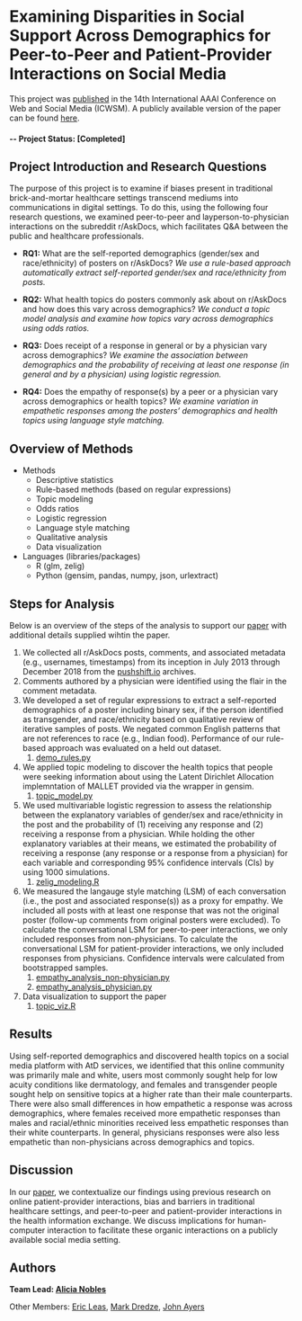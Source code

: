 # Examining Disparities in Social Support Across Demographics for Peer-to-Peer and Patient-Provider Interactions on Social Media

This project was [published](https://ojs.aaai.org//index.php/ICWSM/article/view/7315) in the 14th International AAAI Conference on Web and Social Media (ICWSM). A publicly available version of the paper can be found [here](https://www.ncbi.nlm.nih.gov/pmc/articles/PMC7386284/).  

#### -- Project Status: [Completed]

## Project Introduction and Research Questions
The purpose of this project is to examine if biases present in traditional brick-and-mortar healthcare settings transcend mediums into communications in digital settings. To do this, using the following four research questions, we examined peer-to-peer and layperson-to-physician interactions on the subreddit r/AskDocs, which facilitates Q&A between the public and healthcare professionals. 

* **RQ1:** What are the self-reported demographics (gender/sex and race/ethnicity) of posters on r/AskDocs? _We use a rule-based approach automatically extract self-reported gender/sex and race/ethnicity from posts._

* **RQ2:** What health topics do posters commonly ask about on r/AskDocs and how does this vary across demographics? _We conduct a topic model analysis and examine how topics vary across demographics using odds ratios._

* **RQ3:** Does receipt of a response in general or by a physician vary across demographics? _We examine the association between demographics and the probability of receiving at least one response (in general and by a physician) using logistic regression._

* **RQ4:** Does the empathy of response(s) by a peer or a physician vary across demographics or health topics? _We examine variation in empathetic responses among the posters’ demographics and health topics using language style matching._

## Overview of Methods
* Methods
	* Descriptive statistics
	* Rule-based methods (based on regular expressions) 
	* Topic modeling
	* Odds ratios 
	* Logistic regression
	* Language style matching
	* Qualitative analysis
	* Data visualization
* Languages (libraries/packages)
	* R (glm, zelig)
	* Python (gensim, pandas, numpy, json, urlextract)

## Steps for Analysis
Below is an overview of the steps of the analysis to support our [paper](https://ojs.aaai.org//index.php/ICWSM/article/view/7315) with additional details supplied wihtin the paper.

1. We collected all r/AskDocs posts, comments, and associatedmetadata (e.g., usernames, timestamps) from its inceptionin July 2013 through December 2018 from the [pushshift.io](https://ojs.aaai.org/index.php/ICWSM/article/view/7347)archives. 
2. Comments authored by a physician were identified using the flair in the comment metadata.
3. We developed a set of regular expressions to extract a self-reported demographics of a poster including binary sex, if the person identified as transgender, and race/ethnicity based on qualitative review of iterative samples of posts. We negated commonEnglish patterns that are not references to race (e.g.,Indian food). Performance of our rule-based approach was evaluated on a held out dataset. 
	1. [demo\_rules.py](https://github.com/a-nobles/disparities_support_empathy/blob/master/demo_rules.py)
4. We applied topic modeling to discover the health topics that people were seeking information about using the Latent Dirichlet Allocation implemntation of MALLET provided via the wrapper in gensim.
	1. 	 [topic\_model.py](https://github.com/a-nobles/disparities_support_empathy/blob/master/topic_model.py)
5. We used multivariable logistic regression to assess the relationshipbetween the explanatory variables of gender/sex andrace/ethnicity in the post and the probability of (1) receivingany response and (2) receiving a response from a physician.While holding the other explanatory variables at theirmeans, we estimated the probability of receiving a response(any response or a response from a physician) for each variableand corresponding 95% confidence intervals (CIs) byusing 1000 simulations.
	1. [zelig\_modeling.R](https://github.com/a-nobles/disparities_support_empathy/blob/master/zelig_modeling.R)
4. We measured the langauge style matching (LSM) of each conversation (i.e., the post and associated response(s)) as a proxy for empathy. We included all posts with at least one response that was not the original poster (follow-up comments from original posters were excluded). To calculate the conversational LSM for peer-to-peer interactions,we only included responses from non-physicians. To calculatethe conversational LSM for patient-provider interactions,we only included responses from physicians. Confidenceintervals were calculated from bootstrapped samples.
	1. [empathy\_analysis\_non-physician.py](https://github.com/a-nobles/disparities_support_empathy/blob/master/empathy_analysis_non-physician.py)
	2. [empathy\_analysis\_physician.py](https://github.com/a-nobles/disparities_support_empathy/blob/master/empathy_analysis_physician.py)
3. Data visualization to support the paper
	1. [topic\_viz.R](https://github.com/a-nobles/disparities_support_empathy/blob/master/topic_viz.R)


## Results
Using self-reported demographics and discovered healthtopics on a social media platform with AtD services, weidentified that this online community was primarily maleand white, users most commonly sought help for low acuityconditions like dermatology, and females and transgenderpeople sought help on sensitive topics at a higherrate than their male counterparts. There were also smalldifferences in how empathetic a response was across demographics,where females received more empathetic responsesthan males and racial/ethnic minorities received lessempathetic responses than their white counterparts. In general,physicians responses were also less empathetic thannon-physicians across demographics and topics.

## Discussion
In our [paper]((https://ojs.aaai.org//index.php/ICWSM/article/view/7315)), we contextualize our findings using previous research on online patient-provider interactions, bias and barriers in traditional healthcare settings, and peer-to-peer and patient-provider interactions in the health information exchange. We discuss implications for human-computer interaction to facilitate these organic interactions on a publicly available social media setting.


## Authors

**Team Lead: [Alicia Nobles](a-nobles.github.io)**

Other Members: [Eric Leas](https://profiles.ucsd.edu/eric.leas), [Mark Dredze](http://www.cs.jhu.edu/~mdredze/), [John Ayers](https://www.johnwayers.com/)

